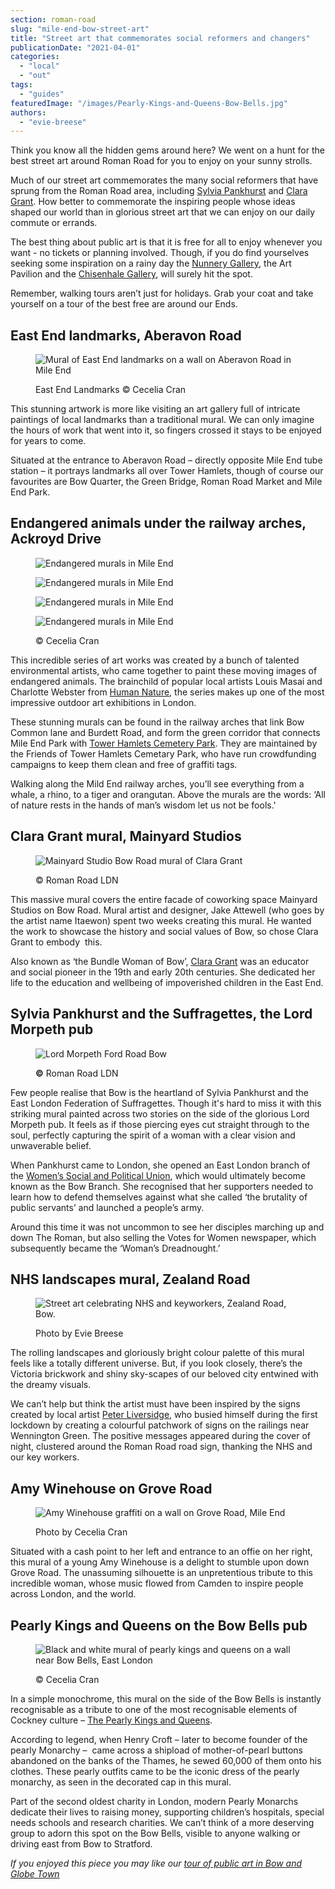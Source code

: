 ```yaml
---
section: roman-road
slug: "mile-end-bow-street-art"
title: "Street art that commemorates social reformers and changers"
publicationDate: "2021-04-01"
categories: 
  - "local"
  - "out"
tags: 
  - "guides"
featuredImage: "/images/Pearly-Kings-and-Queens-Bow-Bells.jpg"
authors: 
  - "evie-breese"
---
```


Think you know all the hidden gems around here? We went on a hunt for the best street art around Roman Road for you to enjoy on your sunny strolls.

Much of our street art commemorates the many social reformers that have sprung from the Roman Road area, including [Sylvia Pankhurst](https://romanroadlondon.com/sylvia-pankhursts-east-london-toy-factory/) and [Clara Grant](https://romanroadlondon.com/clara-grant-bundle-woman-bow/). How better to commemorate the inspiring people whose ideas shaped our world than in glorious street art that we can enjoy on our daily commute or errands.

The best thing about public art is that it is free for all to enjoy whenever you want - no tickets or planning involved. Though, if you do find yourselves seeking some inspiration on a rainy day the [Nunnery Gallery](https://romanroadlondon.com/nunnery-gallery-bow/), the Art Pavilion and the [Chisenhale Gallery](https://romanroadlondon.com/chisenhale-art-place-bow/), will surely hit the spot. 

Remember, walking tours aren’t just for holidays. Grab your coat and take yourself on a tour of the best free are around our Ends. 

## East End landmarks, Aberavon Road

<figure>

![Mural of East End landmarks on a wall on Aberavon Road in Mile End](/images/Mural-of-the-East-End-Aberavon-Road-1-1024x813.jpg)

<figcaption>

East End Landmarks © Cecelia Cran

</figcaption>

</figure>

This stunning artwork is more like visiting an art gallery full of intricate paintings of local landmarks than a traditional mural. We can only imagine the hours of work that went into it, so fingers crossed it stays to be enjoyed for years to come. 

Situated at the entrance to Aberavon Road – directly opposite Mile End tube station – it portrays landmarks all over Tower Hamlets, though of course our favourites are Bow Quarter, the Green Bridge, Roman Road Market and Mile End Park. 

## Endangered animals under the railway arches, Ackroyd Drive

<figure>

![Endangered murals in Mile End](/images/Endangered-Murals-Mile-End-2-1024x683.jpg)

![Endangered murals in Mile End](/images/Endangered-Murals-Mile-End-3-1024x683.jpg)

![Endangered murals in Mile End](/images/Endangered-Murals-Mile-End-4-1024x683.jpg)

![Endangered murals in Mile End](/images/Endangered-Murals-Mile-End-1-1024x683.jpg)

<figcaption>

© Cecelia Cran

</figcaption>

</figure>

This incredible series of art works was created by a bunch of talented environmental artists, who came together to paint these moving images of endangered animals. The brainchild of popular local artists Louis Masai and Charlotte Webster from [Human Nature](https://www.humannatureshow.com/endangered13/), the series makes up one of the most impressive outdoor art exhibitions in London.

These stunning murals can be found in the railway arches that link Bow Common lane and Burdett Road, and form the green corridor that connects Mile End Park with [Tower Hamlets Cemetery Park](https://romanroadlondon.com/tower-hamlets-cemetery-park-mile-end/). They are maintained by the Friends of Tower Hamlets Cemetary Park, who have run crowdfunding campaigns to keep them clean and free of graffiti tags. 

Walking along the Mild End railway arches, you’ll see everything from a whale, a rhino, to a tiger and orangutan. Above the murals are the words: ‘All of nature rests in the hands of man’s wisdom let us not be fools.'

## Clara Grant mural, Mainyard Studios

<figure>

![Mainyard Studio Bow Road mural of Clara Grant](/images/Mainyard-Studios-Bow-mural-Clara-Grant-1024x683.jpg)

<figcaption>

© Roman Road LDN 

</figcaption>

</figure>

This massive mural covers the entire facade of coworking space Mainyard Studios on Bow Road. Mural artist and designer, Jake Attewell (who goes by the artist name Itaewon) spent two weeks creating this mural. He wanted the work to showcase the history and social values of Bow, so chose Clara Grant to embody  this.

Also known as ‘the Bundle Woman of Bow’, [Clara Grant](https://romanroadlondon.com/mainyard-studios-mural-clara-grant/) was an educator and social pioneer in the 19th and early 20th centuries. She dedicated her life to the education and wellbeing of impoverished children in the East End.

## Sylvia Pankhurst and the Suffragettes, the Lord Morpeth pub

<figure>

![Lord Morpeth Ford Road Bow](/images/Lord-Morpeth-Ford-Road-Bow-01-1024x683-1-1024x683.jpg)

<figcaption>

**©** Roman Road LDN

</figcaption>

</figure>

Few people realise that Bow is the heartland of Sylvia Pankhurst and the East London Federation of Suffragettes. Though it's hard to miss it with this striking mural painted across two stories on the side of the glorious Lord Morpeth pub. It feels as if those piercing eyes cut straight through to the soul, perfectly capturing the spirit of a woman with a clear vision and unwaverable belief. 

When Pankhurst came to London, she opened an East London branch of the [Women’s Social and Political Union](https://romanroadlondon.com/bows-suffragette-secrets-sylvia-pankhurst-east-end-suffrage/), which would ultimately become known as the Bow Branch. She recognised that her supporters needed to learn how to defend themselves against what she called ‘the brutality of public servants’ and launched a people’s army. 

Around this time it was not uncommon to see her disciples marching up and down The Roman, but also selling the Votes for Women newspaper, which subsequently became the ‘Woman’s Dreadnought.’

## NHS landscapes mural, Zealand Road

<figure>

![Street art celebrating NHS and keyworkers, Zealand Road, Bow.](/images/Street-art-Zealand-Road-Bow-1024x683.jpg)

<figcaption>

Photo by Evie Breese

</figcaption>

</figure>

The rolling landscapes and gloriously bright colour palette of this mural feels like a totally different universe. But, if you look closely, there’s the Victoria brickwork and shiny sky-scapes of our beloved city entwined with the dreamy visuals. 

We can’t help but think the artist must have been inspired by the signs created by local artist [Peter Liversidge](https://romanroadlondon.com/peter-liversidge-sign-paintings-nhs/), who busied himself during the first lockdown by creating a colourful patchwork of signs on the railings near Wennington Green. The positive messages appeared during the cover of night, clustered around the Roman Road road sign, thanking the NHS and our key workers.

## Amy Winehouse on Grove Road

<figure>

![Amy Winehouse graffiti on a wall on Grove Road, Mile End](/images/Amy-Winehouse-Grove-Road-979x1024.jpg)

<figcaption>

Photo by Cecelia Cran

</figcaption>

</figure>

Situated with a cash point to her left and entrance to an offie on her right, this mural of a young Amy Winehouse is a delight to stumble upon down Grove Road. The unassuming silhouette is an unpretentious tribute to this incredible woman, whose music flowed from Camden to inspire people across London, and the world.

## Pearly Kings and Queens on the Bow Bells pub

<figure>

![Black and white mural of pearly kings and queens on a wall near Bow Bells, East London](/images/Pearly-Kings-and-Queens-Bow-Bells-1024x768.jpg)

<figcaption>

© Cecelia Cran

</figcaption>

</figure>

In a simple monochrome, this mural on the side of the Bow Bells is instantly recognisable as a tribute to one of the most recognisable elements of Cockney culture – [The Pearly Kings and Queens](https://romanroadlondon.com/history-pearly-kings-queens/). 

According to legend, when Henry Croft – later to become founder of the pearly Monarchy –  came across a shipload of mother-of-pearl buttons abandoned on the banks of the Thames, he sewed 60,000 of them onto his clothes. These pearly outfits came to be the iconic dress of the pearly monarchy, as seen in the decorated cap in this mural. 

Part of the second oldest charity in London, modern Pearly Monarchs dedicate their lives to raising money, supporting children’s hospitals, special needs schools and research charities. We can’t think of a more deserving group to adorn this spot on the Bow Bells, visible to anyone walking or driving east from Bow to Stratford.

_If you enjoyed this piece you may like our [tour of public art in Bow and Globe Town](https://romanroadlondon.com/public-art-tour-bow-globe-town/)_
